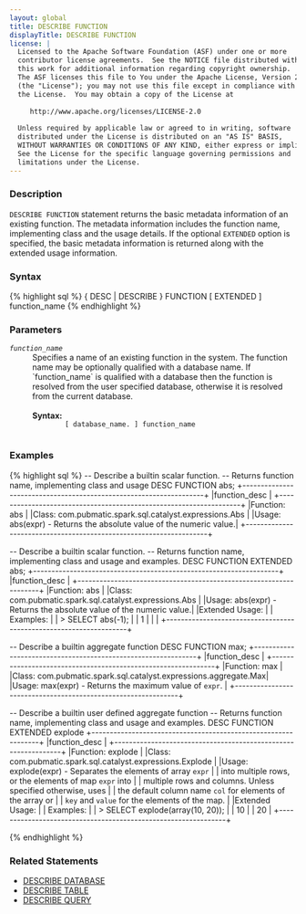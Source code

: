 ```yaml
---
layout: global
title: DESCRIBE FUNCTION
displayTitle: DESCRIBE FUNCTION
license: |
  Licensed to the Apache Software Foundation (ASF) under one or more
  contributor license agreements.  See the NOTICE file distributed with
  this work for additional information regarding copyright ownership.
  The ASF licenses this file to You under the Apache License, Version 2.0
  (the "License"); you may not use this file except in compliance with
  the License.  You may obtain a copy of the License at
 
     http://www.apache.org/licenses/LICENSE-2.0
 
  Unless required by applicable law or agreed to in writing, software
  distributed under the License is distributed on an "AS IS" BASIS,
  WITHOUT WARRANTIES OR CONDITIONS OF ANY KIND, either express or implied.
  See the License for the specific language governing permissions and
  limitations under the License.
---
```

### Description

`DESCRIBE FUNCTION` statement returns the basic metadata information of an
existing function. The metadata information includes the function name, implementing
class and the usage details.  If the optional `EXTENDED` option is specified, the basic
metadata information is returned along with the extended usage information.

### Syntax
{% highlight sql %}
{ DESC | DESCRIBE } FUNCTION [ EXTENDED ] function_name
{% endhighlight %}

### Parameters
<dl>
  <dt><code><em>function_name</em></code></dt>
  <dd>
    Specifies a name of an existing function in the system. The function name may be
    optionally qualified with a database name. If `function_name` is qualified with
    a database then the function is resolved from the user specified database, otherwise
    it is resolved from the current database.<br><br>
    <b>Syntax:</b>
      <code>
        [ database_name. ] function_name
      </code>
  </dd>
</dl>

### Examples
{% highlight sql %}
-- Describe a builtin scalar function.
-- Returns function name, implementing class and usage
DESC FUNCTION abs;
  +-------------------------------------------------------------------+
  |function_desc                                                      |
  +-------------------------------------------------------------------+
  |Function: abs                                                      |
  |Class: com.pubmatic.spark.sql.catalyst.expressions.Abs               |
  |Usage: abs(expr) - Returns the absolute value of the numeric value.|
  +-------------------------------------------------------------------+

-- Describe a builtin scalar function.
-- Returns function name, implementing class and usage and examples.
DESC FUNCTION EXTENDED abs;
  +-------------------------------------------------------------------+
  |function_desc                                                      |
  +-------------------------------------------------------------------+
  |Function: abs                                                      |
  |Class: com.pubmatic.spark.sql.catalyst.expressions.Abs               |
  |Usage: abs(expr) - Returns the absolute value of the numeric value.|
  |Extended Usage:                                                    |
  |    Examples:                                                      |
  |      > SELECT abs(-1);                                            |
  |       1                                                           |
  |                                                                   |
  +-------------------------------------------------------------------+

-- Describe a builtin aggregate function
DESC FUNCTION max;
  +--------------------------------------------------------------+
  |function_desc                                                 |
  +--------------------------------------------------------------+
  |Function: max                                                 |
  |Class: com.pubmatic.spark.sql.catalyst.expressions.aggregate.Max|
  |Usage: max(expr) - Returns the maximum value of `expr`.       |
  +--------------------------------------------------------------+

-- Describe a builtin user defined aggregate function
-- Returns function name, implementing class and usage and examples.
DESC FUNCTION EXTENDED explode
  +---------------------------------------------------------------+
  |function_desc                                                  |
  +---------------------------------------------------------------+
  |Function: explode                                              |
  |Class: com.pubmatic.spark.sql.catalyst.expressions.Explode       | 
  |Usage: explode(expr) - Separates the elements of array `expr`  |
  | into multiple rows, or the elements of map `expr` into        |
  | multiple rows and columns. Unless specified otherwise, uses   |
  | the default column name `col` for elements of the array or    |
  | `key` and `value` for the elements of the map.                |
  |Extended Usage:                                                |
  |    Examples:                                                  |
  |      > SELECT explode(array(10, 20));                         |
  |       10                                                      |
  |       20                                                      |
  +---------------------------------------------------------------+

{% endhighlight %}

### Related Statements
- [DESCRIBE DATABASE](sql-ref-syntax-aux-describe-database.html)
- [DESCRIBE TABLE](sql-ref-syntax-aux-describe-table.html)
- [DESCRIBE QUERY](sql-ref-syntax-aux-describe-query.html)
